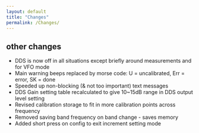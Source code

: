 ```yaml
---
layout: default
title: "Changes"
permalink: /Changes/
---
```



## other changes
- DDS is now off in all situations except briefly around measurements and for VFO mode
- Main warning beeps replaced by morse code: U = uncalibrated, Err = error, SK = done
- Speeded up non-blocking (& not too important) text messages
- DDS Gain setting table recalculated to give 10~15dB range in DDS output level setting
- Revised calibration storage to fit in more calibration points across frequency
- Removed saving band frequency on band change - saves memory
- Added short press on config to exit increment setting mode
